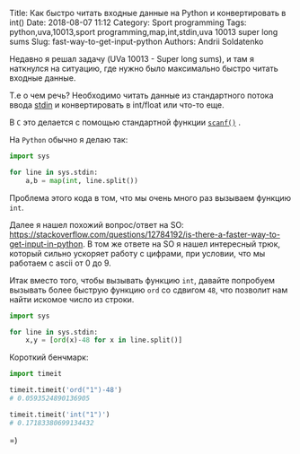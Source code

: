 Title: Как быстро читать входные данные на Python и конвертировать в int()
Date: 2018-08-07 11:12
Category: Sport programming
Tags: python,uva,10013,sport programming,map,int,stdin,uva 10013 super long sums
Slug: fast-way-to-get-input-python
Authors: Andrii Soldatenko

Недавно я решал задачу (UVa 10013 - Super long sums), и там я наткнулся на ситуацию, где нужно было максимально быстро читать входные данные.

Т.е  о чем речь? Необходимо читать данные из стандартного потока ввода [stdin](https://en.wikipedia.org/wiki/Standard_streams) и конвертировать в int/float или что-то еще.

В `C` это делается c помощью стандартной функции [`scanf()`](http://www.cplusplus.com/reference/cstdio/scanf/) .

На `Python` обычно я делаю так:

```python
import sys

for line in sys.stdin:
    a,b = map(int, line.split())
```
Проблема этого кода в том, что мы очень много раз вызываем функцию `int`.

Далее я нашел похожий вопрос/ответ на SO: https://stackoverflow.com/questions/12784192/is-there-a-faster-way-to-get-input-in-python.
В том же ответе на SO я нашел интересный трюк, который сильно ускоряет работу с цифрами, при условии, что мы работаем c ascii от 0 до 9.

Итак вместо того, чтобы вызывать функцию `int`, давайте попробуем вызывать более быструю функцию `ord` со сдвигом `48`,
что позволит нам найти искомое число из строки.

```python
import sys

for line in sys.stdin:
    x,y = [ord(x)-48 for x in line.split()]
```

Короткий бенчмарк:
```python
import timeit

timeit.timeit('ord("1")-48')
# 0.0593524890136905

timeit.timeit('int("1")')
# 0.17183380699134432
```
=)